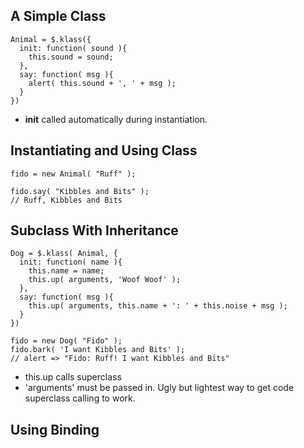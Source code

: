 ## A Simple Class ##

```
Animal = $.klass({
  init: function( sound ){
    this.sound = sound;
  },
  say: function( msg ){
    alert( this.sound + ', ' + msg );
  }
})
```

  * **init** called automatically during instantiation.

## Instantiating and Using Class ##

```
fido = new Animal( "Ruff" );

fido.say( "Kibbles and Bits" );
// Ruff, Kibbles and Bits
```

## Subclass With Inheritance ##

```
Dog = $.klass( Animal, {
  init: function( name ){
    this.name = name;
    this.up( arguments, 'Woof Woof' );
  },
  say: function( msg ){
    this.up( arguments, this.name + ': ' + this.noise + msg );
  }
})

fido = new Dog( "Fido" );
fido.bark( 'I want Kibbles and Bits' );
// alert => "Fido: Ruff! I want Kibbles and Bits"
```

  * this.up calls superclass
  * 'arguments' must be passed in. Ugly but lightest way to get code superclass calling to work.

## Using Binding ##